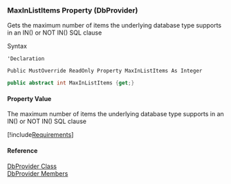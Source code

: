 ﻿### MaxInListItems Property (DbProvider)

Gets the maximum number of items the underlying database type supports in an IN() or NOT IN() SQL clause

Syntax

```vbnet
'Declaration

Public MustOverride ReadOnly Property MaxInListItems As Integer
```

```csharp
public abstract int MaxInListItems {get;}
```

#### Property Value

The maximum number of items the underlying database type supports in an IN() or NOT IN() SQL clause

[!include[Requirements](../partials/requirements.md)]

#### Reference

[DbProvider Class](FChoice.Common~FChoice.Common.Data.DbProvider.md)  
[DbProvider Members](FChoice.Common~FChoice.Common.Data.DbProvider_members.md)
